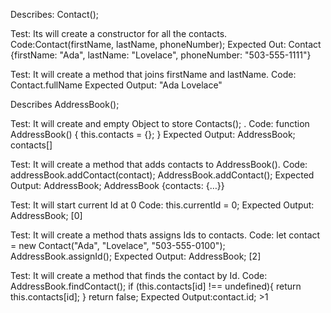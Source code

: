 Describes: Contact();

Test: Its will create a constructor for all the contacts.
Code:Contact(firstName, lastName, phoneNumber);
Expected Out: Contact {firstName: "Ada", lastName: "Lovelace", phoneNumber: "503-555-1111"}

Test: It will create a method that joins firstName and lastName.
Code: Contact.fullName
Expected Output: "Ada Lovelace"

Describes AddressBook();

Test: It will create and empty Object to store Contacts(); .
Code: function AddressBook() { this.contacts = {}; }
Expected Output: AddressBook; 
            contacts[]

Test: It will create a method that adds contacts to AddressBook().
Code: addressBook.addContact(contact);
AddressBook.addContact();
Expected Output: AddressBook;
                AddressBook {contacts: {…}}

Test: It will start current Id at 0
Code: this.currentId = 0;
Expected Output: AddressBook; [0]

Test: It will create a method thats assigns Ids to contacts.
Code: let contact = new Contact("Ada", "Lovelace", "503-555-0100");
AddressBook.assignId();
Expected Output: AddressBook; [2]

Test: It will create a method that finds the contact by Id.
Code: AddressBook.findContact();
if (this.contacts[id] !== undefined){
    return this.contacts[id];
}
return false;
Expected Output:contact.id;
               >1 